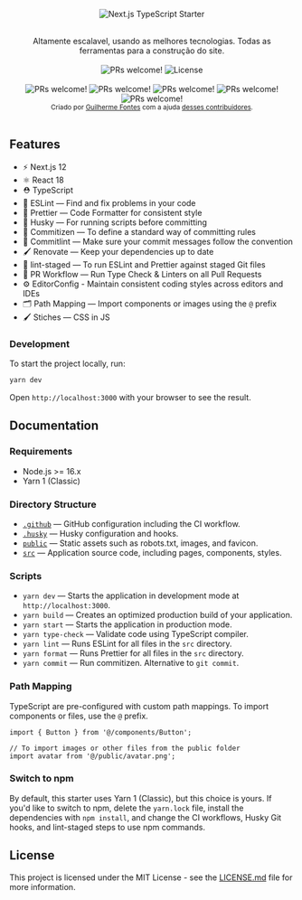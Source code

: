 <p align="center">
  <img src="https://media.discordapp.net/attachments/887517791001919489/957088233722888222/capa.PNG?width=1434&height=532" alt="Next.js TypeScript Starter">
</p>

<br />

<div align="center">Altamente escalavel, usando as melhores tecnologias. Todas as ferramentas para a construção do site.</div>

<br />

<div align="center">
  <img src="https://img.shields.io/static/v1?label=PRs&message=welcome&style=flat-square&color=5e17eb&labelColor=000000" alt="PRs welcome!" />

  <img alt="License" src="https://img.shields.io/badge/license-MITG-brightgreen?style=flat-square&color=5e17eb&labelColor=000000">
</div>

<div align="center">
  <br />
  <img src="https://sonarcloud.io/api/project_badges/measure?project=MITHGaming_mitg.misior&metric=sqale_rating" alt="PRs welcome!" />
  <img src="https://sonarcloud.io/api/project_badges/measure?project=MITHGaming_mitg.misior&metric=security_rating" alt="PRs welcome!" />
  <img src="https://sonarcloud.io/api/project_badges/measure?project=MITHGaming_mitg.misior&metric=bugs" alt="PRs welcome!" />
  <img src="https://sonarcloud.io/api/project_badges/measure?project=MITHGaming_mitg.misior&metric=code_smells" alt="PRs welcome!" />
  <img src="https://sonarcloud.io/api/project_badges/measure?project=MITHGaming_mitg.misior&metric=vulnerabilities" alt="PRs welcome!" /> 
</div>

<div align="center">
  <sub>Criado por <a href="https://github.com/Yokaito">Guilherme Fontes</a> com a ajuda <a href="https://github.com/MITHGaming/mitg.misior/graphs/contributors">desses contribuidores</a>.</sub>
</div>


<br />

## Features

- ⚡️ Next.js 12
- ⚛️ React 18
- ⛑ TypeScript
- 📏 ESLint — Find and fix problems in your code
- 💖 Prettier — Code Formatter for consistent style
- 🐶 Husky — For running scripts before committing
- 📄 Commitizen — To define a standard way of committing rules
- 🚓 Commitlint — Make sure your commit messages follow the convention
- 🖌 Renovate — Keep your dependencies up to date
- 🚫 lint-staged — To run ESLint and Prettier against staged Git files
- 👷 PR Workflow — Run Type Check & Linters on all Pull Requests
- ⚙️ EditorConfig - Maintain consistent coding styles across editors and IDEs
- 🗂 Path Mapping — Import components or images using the `@` prefix
- 🖌 Stiches — CSS in JS

### Development

To start the project locally, run:

```bash
yarn dev
```

Open `http://localhost:3000` with your browser to see the result.

## Documentation

### Requirements

- Node.js >= 16.x
- Yarn 1 (Classic)

### Directory Structure

- [`.github`](.github) — GitHub configuration including the CI workflow.<br>
- [`.husky`](.husky) — Husky configuration and hooks.<br>
- [`public`](./public) — Static assets such as robots.txt, images, and favicon.<br>
- [`src`](./src) — Application source code, including pages, components, styles.

### Scripts

- `yarn dev` — Starts the application in development mode at `http://localhost:3000`.
- `yarn build` — Creates an optimized production build of your application.
- `yarn start` — Starts the application in production mode.
- `yarn type-check` — Validate code using TypeScript compiler.
- `yarn lint` — Runs ESLint for all files in the `src` directory.
- `yarn format` — Runs Prettier for all files in the `src` directory.
- `yarn commit` — Run commitizen. Alternative to `git commit`.

### Path Mapping

TypeScript are pre-configured with custom path mappings. To import components or files, use the `@` prefix.

```tsx
import { Button } from '@/components/Button';

// To import images or other files from the public folder
import avatar from '@/public/avatar.png';
```

### Switch to npm

By default, this starter uses Yarn 1 (Classic), but this choice is yours. If you'd like to switch to npm, delete the `yarn.lock` file, install the dependencies with `npm install`, and change the CI workflows, Husky Git hooks, and lint-staged steps to use npm commands.

## License

This project is licensed under the MIT License - see the [LICENSE.md](LICENSE.md) file for more information.
